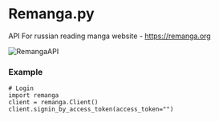 # Remanga.py
API For russian reading manga website - https://remanga.org

![RemangaAPI](https://sun9-28.userapi.com/impf/kEtzLTKA0GctvG_hZIwe4KpbiyFgNGCKGHmvSA/8x3OQ6M3eHA.jpg?size=1590x400&quality=95&crop=0,0,1590,400&sign=2365cddf9181b6dd2b0aa4a8b37dca8b&type=cover_group)

### Example
```python3
# Login
import remanga
client = remanga.Client()
client.signin_by_access_token(access_token="")
```
